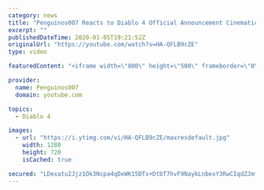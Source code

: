 ```yaml
---
category: news
title: "Penguinos007 Reacts to Diablo 4 Official Announcement Cinematic Trailer (Blizzcon 2019)"
excerpt: ""
publishedDateTime: 2020-01-05T19:21:52Z
originalUrl: "https://youtube.com/watch?v=HA-QFLB9cZE"
type: video

featuredContent: "<iframe width=\"800\" height=\"500\" frameborder=\"0\" src=\"https://www.youtube.com/embed/HA-QFLB9cZE\" allow=\"accelerometer; autoplay; encrypted-media; gyroscope; picture-in-picture\" allowfullscreen></iframe>"

provider:
  name: Penguinos007
  domain: youtube.com

topics:
  - Diablo 4

images:
  - url: "https://i.ytimg.com/vi/HA-QFLB9cZE/maxresdefault.jpg"
    width: 1280
    height: 720
    isCached: true

secured: "LDexatu2Jjz1Ok3Ncpa4qDxWK15DTs+DtbT7hvF9NaykLnbexY3RwCIqdZJmfGFERhxDsDMrdF2vk0pxvUrXXXnm7vvQQYDt6oNroC3YMkP2J6/sktwRYwYHLRfDMLUOg6tUickVewkN+I8hZX9vcnue29QvXvWluOiwjifY10kNvFyFyqRT5MnXdh4kycc4KKjRShvbrM4OTEuh/lY/OFMpR+Ww5fBPLfZNJgSa/X+y7SgbYeh7TUBFBCJEljLwNmrpgW7hg6zcDyFn7MHLv9JFRIQTkva8SOoRkIzSYfi29fNB3QbTcji7FY/AXmf6MKeqrPEYEmE4vW2nmsVb1QXdph2szOAFBcBw8FMnAxeDOwKtoeX5hUoVPG/sYTE6Q+hsYw9mHxxRuEKdhCONY2Pdla6WtByn4WcCmTfA/d1sRawDOsuTuLPO7fY0/Qtm;wxsx5KOhQM2EdfeZR4WEaA=="
---
```


